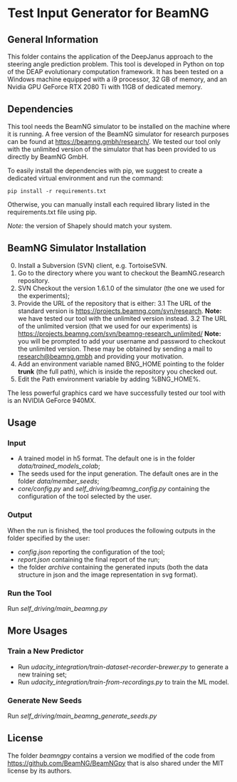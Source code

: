 # Test Input Generator for BeamNG #

## General Information ##
This folder contains the application of the DeepJanus approach to the steering angle prediction problem.
This tool is developed in Python on top of the DEAP evolutionary computation framework. It has been tested on a Windows machine equipped with a i9 processor, 32 GB of memory, and an Nvidia GPU GeForce RTX 2080 Ti with 11GB of dedicated memory.

## Dependencies ##

This tool needs the BeamNG simulator to be installed on the machine where it is running. 
A free version of the BeamNG simulator for research purposes can be found at https://beamng.gmbh/research/. 
We tested our tool only with the unlimited version of the simulator that has been provided to us directly by BeamNG GmbH.

To easily install the dependencies with pip, we suggest to create a dedicated virtual environment and run the command:

```pip install -r requirements.txt```

Otherwise, you can manually install each required library listed in the requirements.txt file using pip.

_Note:_ the version of Shapely should match your system.

## BeamNG Simulator Installation ##

0. Install a Subversion (SVN) client, e.g. TortoiseSVN.
1. Go to the directory where you want to checkout the BeamNG.research repository.
2. SVN Checkout the version 1.6.1.0 of the simulator (the one we used for the experiments);
3. Provide the URL of the repository that is either:
3.1 The URL of the standard version is https://projects.beamng.com/svn/research. 
**Note:** we have tested our tool with the unlimited version instead. 
3.2 The URL of the unlimited version (that we used for our experiments) is https://projects.beamng.com/svn/beamng-research_unlimited/ 
**Note:** you will be prompted to add your username and password to checkout the unlimited version. These may be obtained by sending a mail to research@beamng.gmbh and providing your motivation.
4. Add an environment variable named BNG_HOME pointing to the folder **trunk** (the full path), which is inside the repository you checked out. 
5. Edit the Path environment variable by adding %BNG_HOME%.

The less powerful graphics card we have successfully tested our tool with is an NVIDIA GeForce 940MX.

## Usage ##

### Input ###

* A trained model in h5 format. The default one is in the folder _data/trained_models_colab_;
* The seeds used for the input generation. The default ones are in the folder _data/member_seeds_;
* _core/config.py_ and _self_driving/beamng_config.py_ containing the configuration of the tool selected by the user.

### Output ###
When the run is finished, the tool produces the following outputs in the folder specified by the user:
* _config.json_ reporting the configuration of the tool;
* _report.json_ containing the final report of the run;
* the folder _archive_ containing the generated inputs (both the data structure in json and the image representation in svg format).

### Run the Tool ###
Run _self_driving/main_beamng.py_

## More Usages ##

### Train a New Predictor ###

* Run _udacity_integration/train-dataset-recorder-brewer.py_  to generate a new training set;
* Run _udacity_integration/train-from-recordings.py_  to train the ML model.

### Generate New Seeds ###

Run _self_driving/main_beamng_generate_seeds.py_

## License ##
The folder _beamngpy_ contains a version we modified of the code from https://github.com/BeamNG/BeamNGpy that is also shared under the MIT license by its authors.
